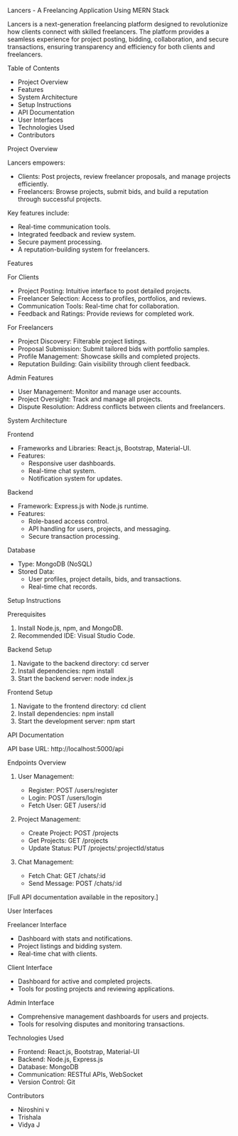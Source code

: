 Lancers - A Freelancing Application Using MERN Stack

Lancers is a next-generation freelancing platform designed to revolutionize how clients connect with skilled freelancers. The platform provides a seamless experience for project posting, bidding, collaboration, and secure transactions, ensuring transparency and efficiency for both clients and freelancers.

Table of Contents
- Project Overview
- Features
- System Architecture
- Setup Instructions
- API Documentation
- User Interfaces
- Technologies Used
- Contributors

Project Overview

Lancers empowers:
- Clients: Post projects, review freelancer proposals, and manage projects efficiently.
- Freelancers: Browse projects, submit bids, and build a reputation through successful projects.

Key features include:
- Real-time communication tools.
- Integrated feedback and review system.
- Secure payment processing.
- A reputation-building system for freelancers.

Features

For Clients
- Project Posting: Intuitive interface to post detailed projects.
- Freelancer Selection: Access to profiles, portfolios, and reviews.
- Communication Tools: Real-time chat for collaboration.
- Feedback and Ratings: Provide reviews for completed work.

For Freelancers
- Project Discovery: Filterable project listings.
- Proposal Submission: Submit tailored bids with portfolio samples.
- Profile Management: Showcase skills and completed projects.
- Reputation Building: Gain visibility through client feedback.

Admin Features
- User Management: Monitor and manage user accounts.
- Project Oversight: Track and manage all projects.
- Dispute Resolution: Address conflicts between clients and freelancers.

System Architecture

Frontend
- Frameworks and Libraries: React.js, Bootstrap, Material-UI.
- Features:
  - Responsive user dashboards.
  - Real-time chat system.
  - Notification system for updates.

Backend
- Framework: Express.js with Node.js runtime.
- Features:
  - Role-based access control.
  - API handling for users, projects, and messaging.
  - Secure transaction processing.

Database
- Type: MongoDB (NoSQL)
- Stored Data:
  - User profiles, project details, bids, and transactions.
  - Real-time chat records.

Setup Instructions

Prerequisites
1. Install Node.js, npm, and MongoDB.
2. Recommended IDE: Visual Studio Code.

Backend Setup
1. Navigate to the backend directory:
   cd server
2. Install dependencies:
   npm install
3. Start the backend server:
   node index.js

Frontend Setup
1. Navigate to the frontend directory:
   cd client
2. Install dependencies:
   npm install
3. Start the development server:
   npm start

API Documentation

API base URL: http://localhost:5000/api

Endpoints Overview
1. User Management:
   - Register: POST /users/register
   - Login: POST /users/login
   - Fetch User: GET /users/:id

2. Project Management:
   - Create Project: POST /projects
   - Get Projects: GET /projects
   - Update Status: PUT /projects/:projectId/status

3. Chat Management:
   - Fetch Chat: GET /chats/:id
   - Send Message: POST /chats/:id

[Full API documentation available in the repository.]

User Interfaces

Freelancer Interface
- Dashboard with stats and notifications.
- Project listings and bidding system.
- Real-time chat with clients.

Client Interface
- Dashboard for active and completed projects.
- Tools for posting projects and reviewing applications.

Admin Interface
- Comprehensive management dashboards for users and projects.
- Tools for resolving disputes and monitoring transactions.

Technologies Used
- Frontend: React.js, Bootstrap, Material-UI
- Backend: Node.js, Express.js
- Database: MongoDB
- Communication: RESTful APIs, WebSocket
- Version Control: Git

Contributors
- Niroshini v
- Trishala
- Vidya J
